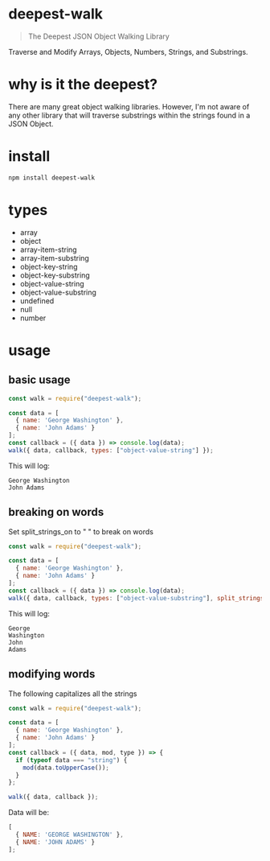 # deepest-walk
> The Deepest JSON Object Walking Library

Traverse and Modify Arrays, Objects, Numbers, Strings, and Substrings.

# why is it the deepest?
There are many great object walking libraries.  However, I'm not aware of any other library that will traverse substrings within the strings found in a JSON Object.

# install
```bash
npm install deepest-walk
```

# types
- array
- object
- array-item-string
- array-item-substring
- object-key-string
- object-key-substring
- object-value-string
- object-value-substring
- undefined
- null
- number

# usage
## basic usage
```javascript
const walk = require("deepest-walk");

const data = [
  { name: 'George Washington' },
  { name: 'John Adams' }
];
const callback = ({ data }) => console.log(data);
walk({ data, callback, types: ["object-value-string"] });
```
This will log:
```
George Washington
John Adams
```

## breaking on words
Set split_strings_on to " " to break on words
```javascript
const walk = require("deepest-walk");

const data = [
  { name: 'George Washington' },
  { name: 'John Adams' }
];
const callback = ({ data }) => console.log(data);
walk({ data, callback, types: ["object-value-substring"], split_strings_on: " " });
```
This will log:
```
George
Washington
John
Adams
```

## modifying words
The following capitalizes all the strings
```javascript
const walk = require("deepest-walk");

const data = [
  { name: 'George Washington' },
  { name: 'John Adams' }
];
const callback = ({ data, mod, type }) => {
  if (typeof data === "string") {
    mod(data.toUpperCase());
  }
};

walk({ data, callback });
```
Data will be:
```javascript
[
  { NAME: 'GEORGE WASHINGTON' },
  { NAME: 'JOHN ADAMS' }
];
```
